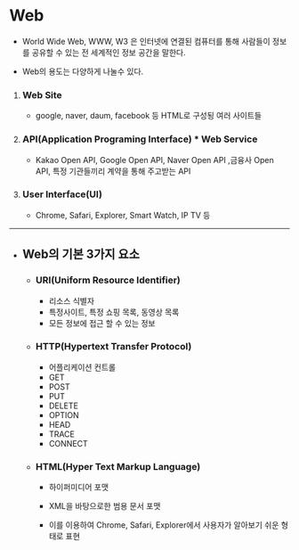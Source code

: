 # Web

- World Wide Web, WWW, W3 은 인터넷에 연결된 컴퓨터를 통해 사람들이 정보를 공유할 수 있는 전 세계적인 정보 공간을 말한다.

- Web의 용도는 다양하게 나눌수 있다.

1. ### Web Site
    - google, naver, daum, facebook 등 HTML로 구성됭 여러 사이트들

2. ### API(Application Programing Interface) * Web Service
    - Kakao Open API, Google Open API, Naver Open API ,금융사 Open API, 특정 기관들끼리 계약을 통해 주고받는 API

3. ### User Interface(UI)
    - Chrome, Safari, Explorer, Smart Watch, IP TV 등
------------------------------------------------------
- ## Web의 기본 3가지 요소

    - ### URI(Uniform Resource Identifier) 

        - 리소스 식별자  
        - 특정사이트, 특정 쇼핑 목록, 동영상 목록  
        - 모든 정보에 접근 할 수 있는 정보  

    - ### HTTP(Hypertext Transfer Protocol)

        - 어플리케이션 컨트롤
        - GET
        - POST
        - PUT
        - DELETE
        - OPTION
        - HEAD
        - TRACE
        - CONNECT  

    - ### HTML(Hyper Text Markup Language)

        - 하이퍼미디어 포맷

        - XML을 바탕으로한 범용 문서 포맷

        - 이를 이용하여 Chrome, Safari, Explorer에서 사용자가 알아보기 쉬운 형태로 표현